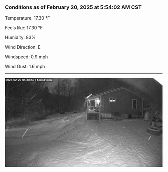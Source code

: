 ### Conditions as of February 20, 2025 at 5:54:02 AM CST 

Temperature: 17.30 &deg;F

Feels like: 17.30 &deg;F

Humidity: 83%

Wind Direction: E

Windspeed: 0.9 mph

Wind Gust: 1.6 mph

---

<img src="./images/latest.jpeg"/>

